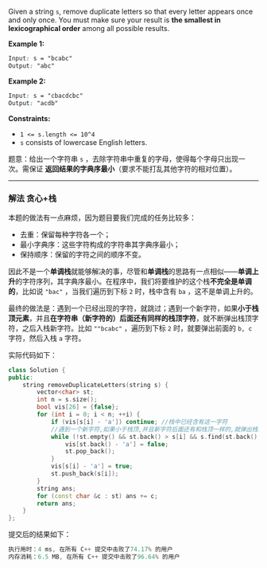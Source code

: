 
Given a string `s`, remove duplicate letters so that every letter appears once and only once. You must make sure your result is **the smallest in lexicographical order** among all possible results.

**Example 1:**

```css
Input: s = "bcabc"
Output: "abc"
```

**Example 2:**

```css
Input: s = "cbacdcbc"
Output: "acdb"
```
  
**Constraints:**
- `1 <= s.length <= 10^4`
- `s` consists of lowercase English letters.


题意：给出一个字符串 `s` ，去除字符串中重复的字母，使得每个字母只出现一次。需保证 **返回结果的字典序最小**（要求不能打乱其他字符的相对位置）。

---
### 解法 贪心+栈
本题的做法有一点麻烦，因为题目要我们完成的任务比较多：
- 去重：保留每种字符各一个；
- 最小字典序：这些字符构成的字符串其字典序最小；
- 保持顺序：保留的字符之间的顺序不变。

因此不是一个**单调栈**就能够解决的事，尽管和**单调栈**的思路有一点相似——**单调上升**的字符序列，其字典序最小。在程序中，我们将要维护的这个栈**不完全是单调的**，比如说 `"bac"` ，当我们遍历到下标 `2` 时，栈中含有 `ba` ，这不是单调上升的。

最终的做法是：遇到一个已经出现的字符，就跳过；遇到一个新字符，如果**小于栈顶元素**，并且**在字符串（新字符的）后面还有同样的栈顶字符**，就不断弹出栈顶字符，之后入栈新字符。比如 `""bcabc"` ，遍历到下标 `2` 时，就要弹出前面的 `b, c` 字符，然后入栈 `a` 字符。

实际代码如下：
```cpp
class Solution {
public:
    string removeDuplicateLetters(string s) {
        vector<char> st;
        int n = s.size();
        bool vis[26] = {false};
        for (int i = 0; i < n; ++i) {
            if (vis[s[i] - 'a']) continue; //栈中已经含有这一字符
            //遇到一个新字符,如果小于栈顶,并且新字符后面还有和栈顶一样的,就弹出栈顶字符
            while (!st.empty() && st.back() > s[i] && s.find(st.back(), i) != string::npos) {
                vis[st.back() - 'a'] = false;
                st.pop_back();
            }
            vis[s[i] - 'a'] = true;
            st.push_back(s[i]);
        }
        string ans;
        for (const char &c : st) ans += c;
        return ans;
    }
};
```
提交后的结果如下：
```cpp
执行用时：4 ms, 在所有 C++ 提交中击败了74.17% 的用户
内存消耗：6.5 MB, 在所有 C++ 提交中击败了96.64% 的用户
```


